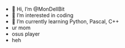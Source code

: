 - 👋 Hi, I’m @MonDellBit
- 👀 I’m interested in coding
- 🌱 I’m currently learning Python, Pascal, C++
- ur mom
- osus player
- heh
<!---
MonDellBit/MonDellBit is a ✨ special ✨ repository because its `README.md` (this file) appears on your GitHub profile.
You can click the Preview link to take a look at your changes.
--->
